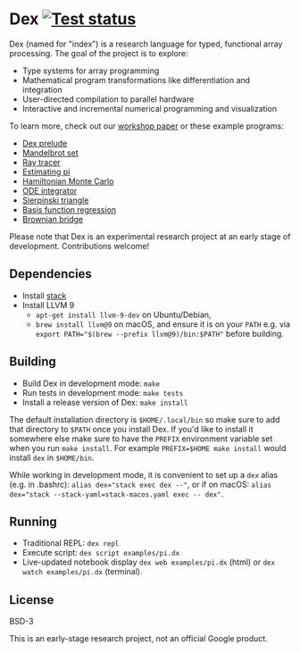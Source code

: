 # Dex [![Test status](https://github.com/google-research/dex-lang/workflows/Tests/badge.svg)](https://github.com/google-research/dex-lang/actions?query=workflow%3ATests)
Dex (named for "index") is a research language for typed, functional array
processing. The goal of the project is to explore:

  * Type systems for array programming
  * Mathematical program transformations like differentiation and integration
  * User-directed compilation to parallel hardware
  * Interactive and incremental numerical programming and visualization

To learn more, check out our
[workshop paper](https://openreview.net/pdf?id=rJxd7vsWPS)
or these example programs:

  * [Dex prelude](https://google-research.github.io/dex-lang/prelude.html)
  * [Mandelbrot set](https://google-research.github.io/dex-lang/mandelbrot.html)
  * [Ray tracer](https://google-research.github.io/dex-lang/raytrace.html)
  * [Estimating pi](https://google-research.github.io/dex-lang/pi.html)
  * [Hamiltonian Monte Carlo](https://google-research.github.io/dex-lang/mcmc.html)
  * [ODE integrator](https://google-research.github.io/dex-lang/ode-integrator.html)
  * [Sierpinski triangle](https://google-research.github.io/dex-lang/sierpinski.html)
  * [Basis function regression](https://google-research.github.io/dex-lang/regression.html)
  * [Brownian bridge](https://google-research.github.io/dex-lang/brownian_motion.html)

Please note that Dex is an experimental research project at an early stage of
development. Contributions welcome!

## Dependencies

  * Install [stack](https://www.haskellstack.org)
  * Install LLVM 9
    * `apt-get install llvm-9-dev` on Ubuntu/Debian,
    * `brew install llvm@9` on macOS, and ensure it is on your `PATH` e.g. via `export PATH="$(brew --prefix llvm@9)/bin:$PATH"` before building.

## Building

 * Build Dex in development mode: `make`
 * Run tests in development mode: `make tests`
 * Install a release version of Dex: `make install`

The default installation directory is `$HOME/.local/bin` so make sure to add that
directory to `$PATH` once you install Dex. If you'd like to install it somewhere else
make sure to have the `PREFIX` environment variable set when you run `make install`.
For example `PREFIX=$HOME make install` would install `dex` in `$HOME/bin`.

While working in development mode, it is convenient to set up a `dex` alias
(e.g. in .bashrc): `alias dex="stack exec dex --"`,
or if on macOS: `alias dex="stack --stack-yaml=stack-macos.yaml exec -- dex"`.

## Running

  * Traditional REPL: `dex repl`
  * Execute script: `dex script examples/pi.dx`
  * Live-updated notebook display `dex web examples/pi.dx` (html) or `dex watch
    examples/pi.dx` (terminal).

## License

BSD-3

This is an early-stage research project, not an official Google product.
